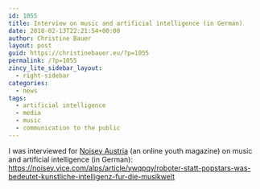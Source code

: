 ```yaml
---
id: 1055
title: Interview on music and artificial intelligence (in German)
date: 2018-02-13T22:21:54+00:00
author: Christine Bauer
layout: post
guid: https://christinebauer.eu/?p=1055
permalink: /?p=1055
zincy_lite_sidebar_layout:
  - right-sidebar
categories:
  - news
tags:
  - artificial intelligence
  - media
  - music
  - communication to the public
---
```

I was interviewed for <a href="https://noisey.vice.com/alps" rel="noopener noreferrer" target="_blank">Noisey Austria</a> (an online youth magazine) on music and artificial intelligence (in German):  
<a href="https://noisey.vice.com/alps/article/ywqpqy/roboter-statt-popstars-was-bedeutet-kunstliche-intelligenz-fur-die-musikwelt" rel="noopener noreferrer" target="_blank">https://noisey.vice.com/alps/article/ywqpqy/roboter-statt-popstars-was-bedeutet-kunstliche-intelligenz-fur-die-musikwelt</a>